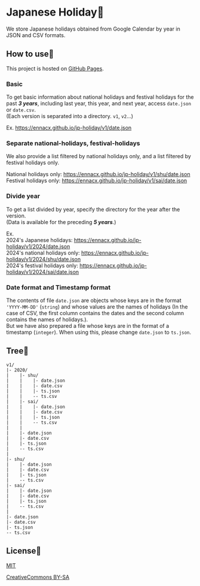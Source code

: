 # Japanese Holiday🎉

We store Japanese holidays obtained from Google Calendar by year in JSON and CSV formats.

## How to use🤔
This project is hosted on [GitHub Pages](https://ennacx.github.io/jp-holiday/).

### Basic
To get basic information about national holidays and festival holidays for the past ***3 years***, including last year, this year, and next year, access ```date.json``` or ```date.csv```.<br>
(Each version is separated into a directory. ```v1```, ```v2```...)

Ex. https://ennacx.github.io/jp-holiday/v1/date.json

### Separate national-holidays, festival-holidays
We also provide a list filtered by national holidays only, and a list filtered by festival holidays only.

National holidays only: https://ennacx.github.io/jp-holiday/v1/shu/date.json<br>
Festival holidays only: https://ennacx.github.io/jp-holiday/v1/sai/date.json

### Divide year
To get a list divided by year, specify the directory for the year after the version.<br>
(Data is available for the preceding ***5 years***.)

Ex.<br>
2024's Japanese holidays: https://ennacx.github.io/jp-holiday/v1/2024/date.json<br>
2024's national holidays only: https://ennacx.github.io/jp-holiday/v1/2024/shu/date.json<br>
2024's festival holidays only: https://ennacx.github.io/jp-holiday/v1/2024/sai/date.json

### Date format and Timestamp format
The contents of file ```date.json``` are objects whose keys are in the format ```'YYYY-MM-DD'``` (```string```) and whose values are the names of holidays
(In the case of CSV, the first column contains the dates and the second column contains the names of holidays.).<br>
But we have also prepared a file whose keys are in the format of a timestamp (```integer```).
When using this, please change ```date.json``` to ```ts.json```.

## Tree🌱
```
v1/
|- 2020/
|    |- shu/
|    |    |- date.json
|    |    |- date.csv
|    |    |- ts.json
|    |    -- ts.csv
|    |- sai/
|    |    |- date.json
|    |    |- date.csv
|    |    |- ts.json
|    |    -- ts.csv
|    |
|    |- date.json
|    |- date.csv
|    |- ts.json
|    -- ts.csv
|
|- shu/
|    |- date.json
|    |- date.csv
|    |- ts.json
|    -- ts.csv
|- sai/
|    |- date.json
|    |- date.csv
|    |- ts.json
|    -- ts.csv
|
|- date.json
|- date.csv
|- ts.json
-- ts.csv
```

## License🧐
[MIT](https://en.wikipedia.org/wiki/MIT_License)

[CreativeCommons BY-SA](https://creativecommons.org/licenses/by-sa/4.0/)